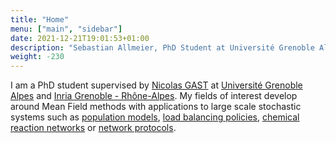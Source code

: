 ```yaml
---
title: "Home"
menu: ["main", "sidebar"]
date: 2021-12-21T19:01:53+01:00
description: "Sebastian Allmeier, PhD Student at Université Grenoble Alpes and Inria Grenoble - Rhône-Alpes, France"
weight: -230
---
```


I am a PhD student supervised by [Nicolas GAST] at [Université Grenoble Alpes] and [Inria Grenoble - Rhône-Alpes]. My fields of interest develop around Mean Field methods with applications to large scale stochastic systems such as [population models], [load balancing policies], [chemical reaction networks] or [network protocols].


[Nicolas GAST]: http://polaris.imag.fr/nicolas.gast/index.html
[Université Grenoble Alpes]: https://www.univ-grenoble-alpes.fr/
[Inria Grenoble - Rhône-Alpes]: https://www.inria.fr/en/centre-inria-grenoble-rhone-alpes

[load balancing policies]: https://en.wikipedia.org/wiki/Load_balancing_(computing)
[population models]: https://en.wikipedia.org/wiki/Population_model 
[chemical reaction networks]: https://en.wikipedia.org/wiki/Chemical_reaction_network_theory
[network protocols]: https://en.wikipedia.org/wiki/Carrier-sense_multiple_access_with_collision_avoidance